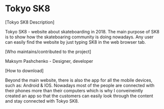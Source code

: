 # Tokyo SK8

[Tokyo SK8 Description]

Tokyo SK8 - website about skateboarding in 2018.
The main purpose of SK8 is to show how the skateboaring community is doing nowadays. 
Any user can easily find the website by just typing SK8 in the web browser tab.

[Who maintains/contributed to the project]

Maksym Pashchenko - Designer, developer

[How to download] 

Beyond the main website, there is also the app for all the mobile devices, such as: Android & IOS. 
Nowadays most of the people are connected with their phones more than their computers which is why I conveineintly created an app so that the customers can easily look through the content and stay connected with Tokyo SK8.


